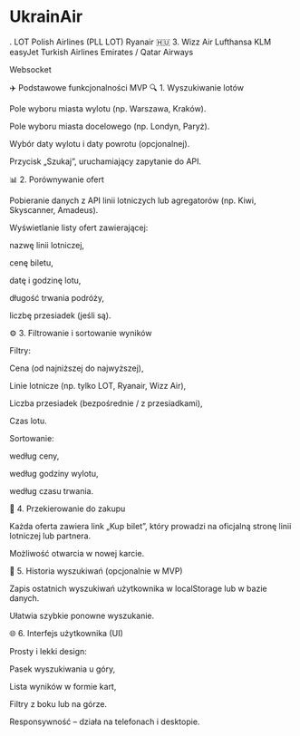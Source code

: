 # UkrainAir


. LOT Polish Airlines (PLL LOT)
Ryanair
🇭🇺 3. Wizz Air
Lufthansa
KLM
easyJet
Turkish Airlines
Emirates / Qatar Airways

Websocket



✈️ Podstawowe funkcjonalności MVP
🔍 1. Wyszukiwanie lotów

Pole wyboru miasta wylotu (np. Warszawa, Kraków).

Pole wyboru miasta docelowego (np. Londyn, Paryż).

Wybór daty wylotu i daty powrotu (opcjonalnej).

Przycisk „Szukaj”, uruchamiający zapytanie do API.

📊 2. Porównywanie ofert

Pobieranie danych z API linii lotniczych lub agregatorów (np. Kiwi, Skyscanner, Amadeus).

Wyświetlanie listy ofert zawierającej:

nazwę linii lotniczej,

cenę biletu,

datę i godzinę lotu,

długość trwania podróży,

liczbę przesiadek (jeśli są).

⚙️ 3. Filtrowanie i sortowanie wyników

Filtry:

Cena (od najniższej do najwyższej),

Linie lotnicze (np. tylko LOT, Ryanair, Wizz Air),

Liczba przesiadek (bezpośrednie / z przesiadkami),

Czas lotu.

Sortowanie:

według ceny,

według godziny wylotu,

według czasu trwania.

💸 4. Przekierowanie do zakupu

Każda oferta zawiera link „Kup bilet”, który prowadzi na oficjalną stronę linii lotniczej lub partnera.

Możliwość otwarcia w nowej karcie.

💾 5. Historia wyszukiwań (opcjonalnie w MVP)

Zapis ostatnich wyszukiwań użytkownika w localStorage lub w bazie danych.

Ułatwia szybkie ponowne wyszukanie.

🌐 6. Interfejs użytkownika (UI)

Prosty i lekki design:

Pasek wyszukiwania u góry,

Lista wyników w formie kart,

Filtry z boku lub na górze.

Responsywność – działa na telefonach i desktopie.


